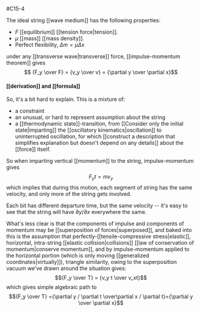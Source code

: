 #C15-4

The ideal string [[wave medium]] has the following properties:

- $F$ [[equilibrium]] [[tension force|tension]].
- $\mu$ [[mass]] [[mass density]].
- Perfect flexibility, $\Delta m = \mu \Delta x$

under any [[transverse wave|transverse]] force, [[impulse-momentum theorem]] gives
$$ {F_y \over F} = {v_y \over v} = {\partial y \over \partial x}$$

#### [[derivation]] and [[formula]]
So, it's a bit hard to explain. This is a mixture of:

- a constraint
- an unusual, or hard to represent assumption about the string
- a [[thermodynamic state]]-transition, from [[Consider only the initial state|imparting]] the [[oscillatory kinematics|oscillation]] to uninterrupted oscillation, for which [[construct a description that simplifies explanation but doesn't depend on any details]] about the [[force]] itself.

So when imparting vertical [[momentum]] to the string, impulse-momentum gives $$F_yt=mv_y$$which implies that during this motion, each segment of string has the same velocity, and only more of the string gets involved.

Each bit has different departure time, but the same velocity -- it's easy to see that the string will have $\partial y / \partial x$ everywhere the same.

What's less clear is that the components of impulse and components of momentum may be [[superposition of forces|superposed]], and baked into this is the assumption that perfectly-[[tensile-compressive stress|elastic]], horizontal, intra-string [[elastic collision|collisions]] [[law of conservation of momentum|conserve momentum]], and by impulse-momentum applied to the horizontal portion (which is only moving [[generalized coordinates|virtually]]), triangle similarity, owing to the superposition vacuum we've drawn around the situation gives: $${F_y \over T} = {v_y t \over v_xt}$$
which gives simple algebraic path to $${F_y \over T} ={\partial y / \partial t \over\partial x / \partial t}={\partial y \over \partial x}$$